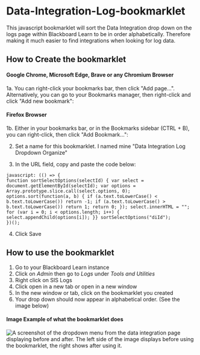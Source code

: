 # Data-Integration-Log-bookmarklet
This javascript bookmarklet will sort the Data Integration drop down on the logs page within Blackboard Learn to be in order alphabetically. Therefore making it much easier to find integrations when looking for log data.


## How to Create the bookmarklet

#### Google Chrome, Microsoft Edge, Brave or any Chromium Browser
1a. You can right-click your bookmarks bar, then click "Add page...". Alternatively, you can go to your Bookmarks manager, then right-click and click "Add new bookmark":

#### Firefox Browser 
1b. Either in your bookmarks bar, or in the Bookmarks sidebar (CTRL + B), you can right-click, then click "Add Bookmark...":
   
2. Set a name for this bookmarklet. I named mine "Data Integration Log Dropdown Organize"

3. In the URL field, copy and paste the code below:

```
javascript: (() => {
function sortSelectOptions(selectId) { var select = document.getElementById(selectId); var options = Array.prototype.slice.call(select.options, 0); options.sort(function(a, b) { if (a.text.toLowerCase() < b.text.toLowerCase()) return -1; if (a.text.toLowerCase() > b.text.toLowerCase()) return 1; return 0; }); select.innerHTML = ""; for (var i = 0; i < options.length; i++) { select.appendChild(options[i]); }} sortSelectOptions("diId");
})();
```
4. Click Save

## How to use the bookmarklet

1. Go to your Blackboard Learn instance
2. Click on *Admin* then go to *Logs* under *Tools and Utilities*
3. Right click on SIS Logs
4. Click open in a new tab or open in a new window
5. In the new window or tab, click on the bookmarklet you created
6. Your drop down should now appear in alphabetical order. (See the image below)

#### Image Example of what the bookmarklet does

![A screenshot of the dropdown menu from the data integration page displaying before and after. The left side of the image displays before using the bookmarklet, the right shows after using it.](https://i.ibb.co/h8sK3d7/2024-05-03-12-46-56.png)
